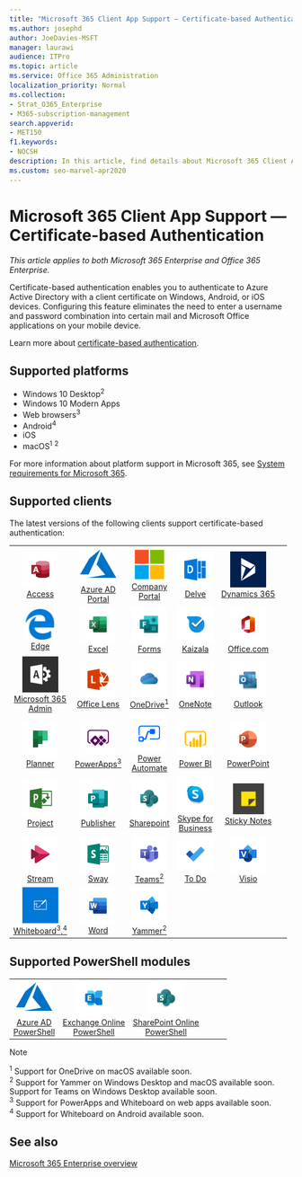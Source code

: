 ```yaml
---
title: "Microsoft 365 Client App Support — Certificate-based Authentication"
ms.author: josephd
author: JoeDavies-MSFT
manager: laurawi
audience: ITPro
ms.topic: article
ms.service: Office 365 Administration
localization_priority: Normal
ms.collection: 
- Strat_O365_Enterprise
- M365-subscription-management
search.appverid:
- MET150
f1.keywords:
- NOCSH
description: In this article, find details about Microsoft 365 Client App support for certificate-based authentication..
ms.custom: seo-marvel-apr2020
---
```


# Microsoft 365 Client App Support — Certificate-based Authentication

*This article applies to both Microsoft 365 Enterprise and Office 365 Enterprise.*

Certificate-based authentication enables you to authenticate to Azure Active Directory with a client certificate on Windows, Android, or iOS devices. Configuring this feature eliminates the need to enter a username and password combination into certain mail and Microsoft Office applications on your mobile device.

Learn more about [certificate-based authentication](https://docs.microsoft.com/azure/active-directory/authentication/active-directory-certificate-based-authentication-get-started).

## Supported platforms

 - Windows 10 Desktop<sup>2</sup>
 - Windows 10 Modern Apps
 - Web browsers<sup>3</sup>
 - Android<sup>4</sup>
 - iOS
 - macOS<sup>1</sup> <sup>2</sup>

For more information about platform support in Microsoft 365, see [System requirements for Microsoft 365](https://products.office.com/office-system-requirements).

## Supported clients

The latest versions of the following clients support certificate-based authentication:

| | | | | | |
|:---:|:---:|:---:|:---:|:---:|:---:|
| ![Access icon](../media/o365-access-64x64.png) <br> [Access](https://products.office.com/access) | ![Azure icon](../media/o365-azure-64x64.png) <br> [Azure AD <br> Portal ](https://azure.microsoft.com/features/azure-portal/) | ![Company portal icon](../media/o365-microsoft-64x64.png) <br> [Company <br> Portal ](https://docs.microsoft.com/intune-user-help/sign-in-to-the-company-portal) | ![Delve icon](../media/o365-delve-64x64.png) <br> [Delve](https://products.office.com/business/intelligent-search) | ![Dynamics 365 icon](../media/o365-dynamics365-64x64.png) <br> [Dynamics 365](https://dynamics.microsoft.com) 
| ![Edge icon](../media/o365-edge-64x64.png) <br> [Edge](https://www.microsoft.com/windows/microsoft-edge) | ![Excel icon](../media/o365-excel-64x64.png) <br> [Excel](https://products.office.com/excel) | ![Forms icon](../media/o365-forms-64x64.png) <br> [Forms](https://flow.microsoft.com/connectors/shared_microsoftforms/microsoft-forms/) | ![Kaizala icon](../media/o365-kaizala-64x64.png) <br> [Kaizala](https://products.office.com/en/business/microsoft-kaizala) | ![Office.com icon](../media/o365-office-64x64.png) <br> [Office.com](https://www.office.com/) 
| ![Office 365 Admin icon](../media/o365-o365admin-64x64.png) <br> [Microsoft 365 <br> Admin](https://products.office.com/business/manage-office-365-admin-app) | ![Lens icon](../media/o365-lens-64x64.png) <br> [Office Lens](https://www.microsoft.com/p/office-lens/9wzdncrfj3t8?activetab=pivot%3Aoverviewtab) | ![OneDrive for Business icon](../media/o365-OneDrive-64x64.png) <br> [OneDrive<sup>1</sup>](https://products.office.com/onedrive-for-business/online-cloud-storage) |  ![OneNote icon](../media/o365-OneNote-64x64.png) <br> [OneNote](https://products.office.com/onenote) | ![Outlook icon](../media/o365-outlook-64x64.png) <br> [Outlook](https://products.office.com/outlook) 
| ![Planner icon](../media/o365-planner-64x64.png) <br> [Planner](https://products.office.com/business/task-management-software) | ![PowerApps icon](../media/o365-powerapps-64x64.png) <br> [PowerApps<sup>3</sup>](https://powerapps.microsoft.com) | ![Power Automate icon](../media/o365-flow-64x64.png) <br> [Power <br> Automate](https://flow.microsoft.com) | ![PowerBI icon](../media/o365-powerbi-64x64.png) <br> [Power BI](https://powerbi.microsoft.com)| ![PowerPoint icon](../media/o365-powerpoint-64x64.png) <br> [PowerPoint](https://products.office.com/powerpoint) 
| ![Project icon](../media/o365-project-64x64.png) <br> [Project](https://products.office.com/project) | ![Publisher icon](../media/o365-publisher-64x64.png) <br> [Publisher](https://products.office.com/publisher) | ![SharePoint icon](../media/o365-sharepoint-64x64.png) <br> [Sharepoint](https://products.office.com/sharepoint) | ![Skype for Business icon](../media/o365-skypeforbusiness-64x64.png) <br> [Skype for <br> Business](https://www.skype.com/business/) | ![Sticky Notes icon](../media/o365-stickynotes-64x64.png) <br> [Sticky Notes](https://www.microsoft.com/p/microsoft-sticky-notes/9nblggh4qghw) 
| ![Stream icon](../media/o365-stream-64x64.png) <br> [Stream](https://stream.microsoft.com) | ![Sway icon](../media/o365-sway-64x64.png) <br> [Sway](https://sway.com) | ![Teams icon](../media/o365-teams-64x64.png) <br> [Teams<sup>2</sup>](https://products.office.com/microsoft-teams/group-chat-software) | ![To Do icon](../media/o365-todo-64x64.png) <br> [To Do](https://todo.microsoft.com) | ![Visio icon](../media/o365-visio-64x64.png) <br> [Visio](https://products.office.com/visio/flowchart-software) 
| ![Whiteboard icon](../media/o365-whiteboard-64x64.png) <br> [Whiteboard<sup>3</sup>,<sup>4</sup>](https://whiteboard.microsoft.com/) | ![Word icon](../media/o365-word-64x64.png) <br> [Word](https://products.office.com/word) | ![Yammer icon](../media/o365-yammer-64x64.png) <br> [Yammer<sup>2</sup>](https://products.office.com/yammer/yammer-overview) |

## Supported PowerShell modules

| | | | | | |
|:---:|:---:|:---:|:---:|:---:|:---:|
| ![Azure icon](../media/o365-azure-64x64.png) <br> [Azure AD <br> PowerShell](https://docs.microsoft.com/powershell/azure/active-directory/overview?view=azureadps-2.0) | ![Exchange icon](../media/o365-exchange-64x64.png) <br> [Exchange Online <br> PowerShell](https://docs.microsoft.com/powershell/exchange/exchange-online/exchange-online-powershell?view=exchange-ps) | ![SharePoint icon](../media/o365-sharepoint-64x64.png) <br> [SharePoint Online <br> PowerShell](https://docs.microsoft.com/powershell/sharepoint/sharepoint-online/connect-sharepoint-online)

> [!NOTE]
> <sup>1</sup> Support for OneDrive on macOS available soon. <br>
> <sup>2</sup> Support for Yammer on Windows Desktop and macOS available soon. Support for Teams on Windows Desktop available soon.<br>
> <sup>3</sup> Support for PowerApps and Whiteboard on web apps available soon. <br>
> <sup>4</sup> Support for Whiteboard on Android available soon.

## See also

[Microsoft 365 Enterprise overview](https://docs.microsoft.com/microsoft-365/enterprise/microsoft-365-overview)

